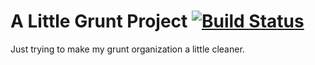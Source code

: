 # A Little Grunt Project [![Build Status](https://travis-ci.org/erikakers/grunt.png?branch=master)](https://travis-ci.org/erikakers/grunt)

Just trying to make my grunt organization a little cleaner.